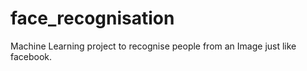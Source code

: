# face_recognisation

Machine Learning project to recognise people from an Image just like facebook.

